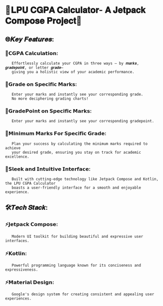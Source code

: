 #  🎯𝐋𝐏𝐔 𝐂𝐆𝐏𝐀 𝐂𝐚𝐥𝐜𝐮𝐥𝐚𝐭𝐨𝐫- 𝐀 𝐉𝐞𝐭𝐩𝐚𝐜𝐤 𝐂𝐨𝐦𝐩𝐨𝐬𝐞 𝐏𝐫𝐨𝐣𝐞𝐜𝐭🌟

## 🌐𝑲𝒆𝒚 𝑭𝒆𝒂𝒕𝒖𝒓𝒆𝒔:

### 🌟𝗖𝗚𝗣𝗔 𝗖𝗮𝗹𝗰𝘂𝗹𝗮𝘁𝗶𝗼𝗻: 
       Effortlessly calculate your CGPA in three ways – by 𝒎𝒂𝒓𝒌𝒔, 𝒈𝒓𝒂𝒅𝒆𝒑𝒐𝒊𝒏𝒕, or letter 𝒈𝒓𝒂𝒅𝒆– 
       giving you a holistic view of your academic performance.
### 🌟𝗚𝗿𝗮𝗱𝗲 𝗼𝗻 𝗦𝗽𝗲𝗰𝗶𝗳𝗶𝗰 𝗠𝗮𝗿𝗸𝘀:
       Enter your marks and instantly see your corresponding grade. 
       No more deciphering grading charts!
### 🌟𝗚𝗿𝗮𝗱𝗲𝗣𝗼𝗶𝗻𝘁 𝗼𝗻 𝗦𝗽𝗲𝗰𝗶𝗳𝗶𝗰 𝗠𝗮𝗿𝗸𝘀: 
       Enter your marks and instantly see your corresponding gradepoint.
### 🌟𝗠𝗶𝗻𝗶𝗺𝘂𝗺 𝗠𝗮𝗿𝗸𝘀 𝗙𝗼𝗿 𝗦𝗽𝗲𝗰𝗶𝗳𝗶𝗰 𝗚𝗿𝗮𝗱𝗲: 
       Plan your success by calculating the minimum marks required to achieve
       your desired grade, ensuring you stay on track for academic excellence.
### 🌟𝗦𝗹𝗲𝗲𝗸 𝗮𝗻𝗱 𝗜𝗻𝘁𝘂𝗶𝘁𝗶𝘃𝗲 𝗜𝗻𝘁𝗲𝗿𝗳𝗮𝗰𝗲: 
       Built with cutting-edge technology like Jetpack Compose and Kotlin, the LPU CGPA Calculator
       boasts a user-friendly interface for a smooth and enjoyable experience.


## 🛠️𝑻𝒆𝒄𝒉 𝑺𝒕𝒂𝒄𝒌:

### ⚡️𝗝𝗲𝘁𝗽𝗮𝗰𝗸 𝗖𝗼𝗺𝗽𝗼𝘀𝗲: 
       Modern UI toolkit for building beautiful and expressive user interfaces.
### ⚡️𝗞𝗼𝘁𝗹𝗶𝗻: 
       Powerful programming language known for its conciseness and expressiveness.
### ⚡️𝗠𝗮𝘁𝗲𝗿𝗶𝗮𝗹 𝗗𝗲𝘀𝗶𝗴𝗻: 
       Google's design system for creating consistent and appealing user experiences.

